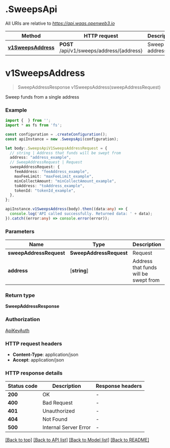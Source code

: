 # .SweepsApi

All URIs are relative to *https://api.waas.openweb3.io*

Method | HTTP request | Description
------------- | ------------- | -------------
[**v1SweepsAddress**](SweepsApi.md#v1SweepsAddress) | **POST** /api/v1/sweeps/address/{address} | Sweep address


# **v1SweepsAddress**
> SweepAddressResponse v1SweepsAddress(sweepAddressRequest)

Sweep funds from a single address

### Example


```typescript
import {  } from '';
import * as fs from 'fs';

const configuration = .createConfiguration();
const apiInstance = new .SweepsApi(configuration);

let body:.SweepsApiV1SweepsAddressRequest = {
  // string | Address that funds will be swept from
  address: "address_example",
  // SweepAddressRequest | Request
  sweepAddressRequest: {
    feeAddress: "feeAddress_example",
    maxFeeLimit: "maxFeeLimit_example",
    minCollectAmount: "minCollectAmount_example",
    toAddress: "toAddress_example",
    tokenId: "tokenId_example",
  },
};

apiInstance.v1SweepsAddress(body).then((data:any) => {
  console.log('API called successfully. Returned data: ' + data);
}).catch((error:any) => console.error(error));
```


### Parameters

Name | Type | Description  | Notes
------------- | ------------- | ------------- | -------------
 **sweepAddressRequest** | **SweepAddressRequest**| Request |
 **address** | [**string**] | Address that funds will be swept from | defaults to undefined


### Return type

**SweepAddressResponse**

### Authorization

[ApiKeyAuth](README.md#ApiKeyAuth)

### HTTP request headers

 - **Content-Type**: application/json
 - **Accept**: application/json


### HTTP response details
| Status code | Description | Response headers |
|-------------|-------------|------------------|
**200** | OK |  -  |
**400** | Bad Request |  -  |
**401** | Unauthorized |  -  |
**404** | Not Found |  -  |
**500** | Internal Server Error |  -  |

[[Back to top]](#) [[Back to API list]](README.md#documentation-for-api-endpoints) [[Back to Model list]](README.md#documentation-for-models) [[Back to README]](README.md)


